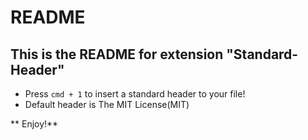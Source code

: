 # README
## This is the README for extension "Standard-Header" 

* Press `cmd + 1` to insert a standard header to your file!
* Default header is The MIT License(MIT)

** Enjoy!**
